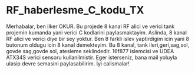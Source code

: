 # RF_haberlesme_C_kodu_TX
Merhabalar, ben ilker OKUR. Bu projede 8 kanal RF alici ve verici tank projemin kumanda yani verici C kodlarini paylasmaktayim.
Aslinda, 8 kanal RF alici ve verici diye bir sey yoktur. Ben 8 farkli islev yaptirdigim icin yani 8 butonum oldugu icin 8 kanal demekteyim.
Bu 8 kanal, tank ileri,geri,sag,sol, govde sag,govde sol, atesleme seklindedir.
16f877 islemcisi ve UDEA ATX34S verici sensoru kullanilmistir.
Eger isterseniz, bana mail yoluyla ulasip devre semasini paylasabilirim.
İyi calismalar!
